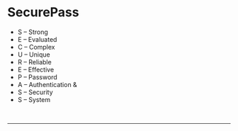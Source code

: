 # SecurePass

- S – Strong
- E – Evaluated
- C – Complex
- U – Unique
- R – Reliable
- E – Effective
- P – Password
- A – Authentication &
- S – Security
- S – System

<br>

---

<br>
